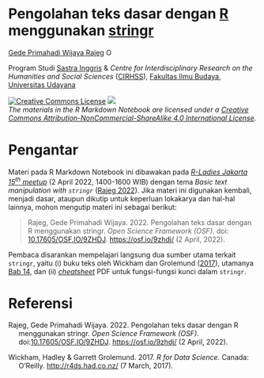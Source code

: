 Pengolahan teks dasar dengan [R](https://www.r-project.org) menggunakan
[stringr](https://stringr.tidyverse.org/index.html)
================
[Gede Primahadi Wijaya
Rajeg](https://udayananetworking.unud.ac.id/lecturer/880-gede-primahadi-wijaya-rajeg)
<a itemprop="sameAs" content="https://orcid.org/0000-0002-2047-8621" href="https://orcid.org/0000-0002-2047-8621" target="orcid.widget" rel="noopener noreferrer" style="vertical-align:top;"><img src="https://orcid.org/sites/default/files/images/orcid_16x16.png" style="width:1em;margin-right:.5em;" alt="ORCID iD icon"></a>

Program Studi [Sastra Inggris](https://twitter.com/sasingunud?lang=en) &
*Centre for Interdisciplinary Research on the Humanities and Social
Sciences* ([CIRHSS](http://www.cirhss.org)), [Fakultas Ilmu
Budaya](https://fib.unud.ac.id), [Universitas
Udayana](https://www.unud.ac.id)

<!-- README.md is generated from README.Rmd. Please edit that file -->
<!-- badges: start -->

<a rel="license" href="http://creativecommons.org/licenses/by-nc-sa/4.0/"><img alt="Creative Commons License" style="border-width:0" src="https://i.creativecommons.org/l/by-nc-sa/4.0/88x31.png" /></a>
[![](https://img.shields.io/badge/doi-10.17605/OSF.IO/9ZHDJ-lightblue.svg)](https://doi.org/10.17605/OSF.IO/9ZHDJ)
<br /><i>The materials in the R Markdown Notebook are licensed under a
<a rel="license" href="http://creativecommons.org/licenses/by-nc-sa/4.0/">Creative
Commons Attribution-NonCommercial-ShareAlike 4.0 International
License</a></i>.

<!-- badges: end -->

# Pengantar

Materi pada R Markdown Notebook ini dibawakan pada [*R-Ladies Jakarta
15*<sup>*th*</sup>
*meetup*](https://udayananetworking.unud.ac.id/lecturer/gallery/photo/880-gede-primahadi-wijaya-rajeg/1318)
(2 April 2022, 1400-1600 WIB) dengan tema *Basic text manipulation with
`stringr`* ([Rajeg 2022](#ref-rajeg_pengolahan_2022)). Jika materi ini
digunakan kembali, menjadi dasar, ataupun dikutip untuk keperluan
lokakarya dan hal-hal lainnya, mohon mengutip materi ini sebagai
berikut:

> Rajeg, Gede Primahadi Wijaya. 2022. Pengolahan teks dasar dengan R
> menggunakan stringr. *Open Science Framework (OSF)*. doi:
> [10.17605/OSF.IO/9ZHDJ](https://doi.org/10.17605/OSF.IO/9ZHDJ).
> <https://osf.io/9zhdj/> (2 April, 2022).

Pembaca disarankan mempelajari langsung dua sumber utama terkait
`stringr`, yaitu (i) buku teks oleh Wickham dan Grolemund
([2017](#ref-wickham_r_2017)), utamanya [Bab
14](https://r4ds.had.co.nz/strings.html), dan (ii)
[*cheatsheet*](https://github.com/rstudio/cheatsheets/blob/main/strings.pdf)
PDF untuk fungsi-fungsi kunci dalam `stringr`.

# Referensi

<div id="refs" class="references csl-bib-body hanging-indent">

<div id="ref-rajeg_pengolahan_2022" class="csl-entry">

Rajeg, Gede Primahadi Wijaya. 2022. Pengolahan teks dasar dengan R
menggunakan stringr. *Open Science Framework (OSF)*.
doi:[10.17605/OSF.IO/9ZHDJ](https://doi.org/10.17605/OSF.IO/9ZHDJ).
<https://osf.io/9zhdj/> (2 April, 2022).

</div>

<div id="ref-wickham_r_2017" class="csl-entry">

Wickham, Hadley & Garrett Grolemund. 2017. *R for Data Science*. Canada:
O’Reilly. <http://r4ds.had.co.nz/> (7 March, 2017).

</div>

</div>
